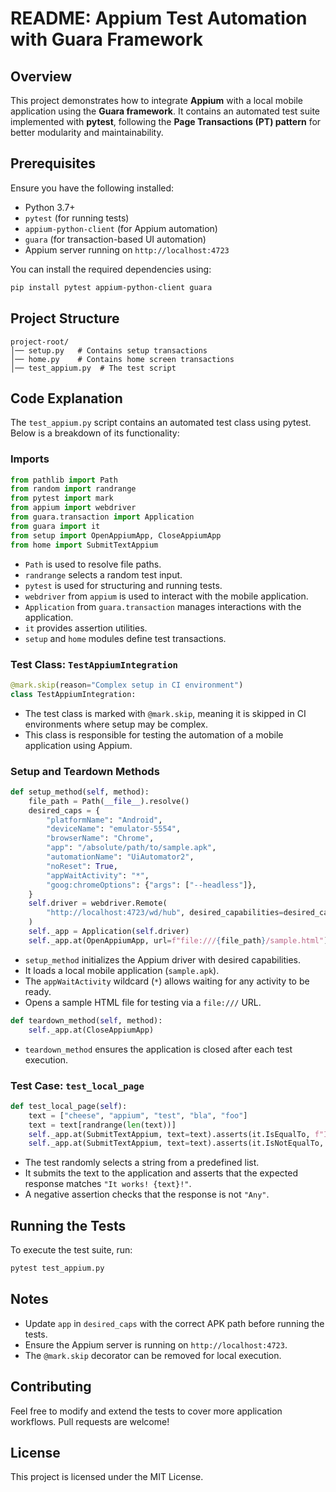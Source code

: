 # README: Appium Test Automation with Guara Framework

## Overview
This project demonstrates how to integrate **Appium** with a local mobile application using the **Guara framework**. It contains an automated test suite implemented with **pytest**, following the **Page Transactions (PT) pattern** for better modularity and maintainability.

## Prerequisites
Ensure you have the following installed:
- Python 3.7+
- `pytest` (for running tests)
- `appium-python-client` (for Appium automation)
- `guara` (for transaction-based UI automation)
- Appium server running on `http://localhost:4723`

You can install the required dependencies using:
```sh
pip install pytest appium-python-client guara
```

## Project Structure
```
project-root/
│── setup.py   # Contains setup transactions
│── home.py    # Contains home screen transactions
│── test_appium.py  # The test script
```

## Code Explanation
The `test_appium.py` script contains an automated test class using pytest. Below is a breakdown of its functionality:

### Imports
```python
from pathlib import Path
from random import randrange
from pytest import mark
from appium import webdriver
from guara.transaction import Application
from guara import it
from setup import OpenAppiumApp, CloseAppiumApp
from home import SubmitTextAppium
```
- `Path` is used to resolve file paths.
- `randrange` selects a random test input.
- `pytest` is used for structuring and running tests.
- `webdriver` from `appium` is used to interact with the mobile application.
- `Application` from `guara.transaction` manages interactions with the application.
- `it` provides assertion utilities.
- `setup` and `home` modules define test transactions.

### Test Class: `TestAppiumIntegration`
```python
@mark.skip(reason="Complex setup in CI environment")
class TestAppiumIntegration:
```
- The test class is marked with `@mark.skip`, meaning it is skipped in CI environments where setup may be complex.
- This class is responsible for testing the automation of a mobile application using Appium.

### Setup and Teardown Methods
```python
def setup_method(self, method):
    file_path = Path(__file__).resolve()
    desired_caps = {
        "platformName": "Android",
        "deviceName": "emulator-5554",
        "browserName": "Chrome",
        "app": "/absolute/path/to/sample.apk",
        "automationName": "UiAutomator2",
        "noReset": True,
        "appWaitActivity": "*",
        "goog:chromeOptions": {"args": ["--headless"]},
    }
    self.driver = webdriver.Remote(
        "http://localhost:4723/wd/hub", desired_capabilities=desired_caps
    )
    self._app = Application(self.driver)
    self._app.at(OpenAppiumApp, url=f"file:///{file_path}/sample.html")
```
- `setup_method` initializes the Appium driver with desired capabilities.
- It loads a local mobile application (`sample.apk`).
- The `appWaitActivity` wildcard (`*`) allows waiting for any activity to be ready.
- Opens a sample HTML file for testing via a `file:///` URL.

```python
def teardown_method(self, method):
    self._app.at(CloseAppiumApp)
```
- `teardown_method` ensures the application is closed after each test execution.

### Test Case: `test_local_page`
```python
def test_local_page(self):
    text = ["cheese", "appium", "test", "bla", "foo"]
    text = text[randrange(len(text))]
    self._app.at(SubmitTextAppium, text=text).asserts(it.IsEqualTo, f"It works! {text}!")
    self._app.at(SubmitTextAppium, text=text).asserts(it.IsNotEqualTo, "Any")
```
- The test randomly selects a string from a predefined list.
- It submits the text to the application and asserts that the expected response matches `"It works! {text}!"`.
- A negative assertion checks that the response is not `"Any"`.

## Running the Tests
To execute the test suite, run:
```sh
pytest test_appium.py
```

## Notes
- Update `app` in `desired_caps` with the correct APK path before running the tests.
- Ensure the Appium server is running on `http://localhost:4723`.
- The `@mark.skip` decorator can be removed for local execution.

## Contributing
Feel free to modify and extend the tests to cover more application workflows. Pull requests are welcome!

## License
This project is licensed under the MIT License.

